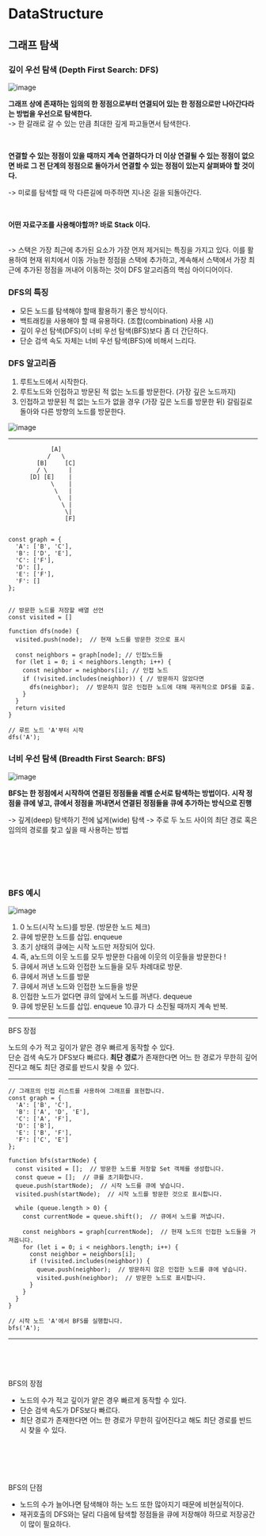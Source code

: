 # DataStructure

## 그래프 탐색

### 깊이 우선 탐색 (Depth First Search: DFS)

![image](https://github.com/1017yu/BankCalander/assets/83483378/c8122abd-ee02-47f8-ac51-ee776f848524)

**그래프 상에 존재하는 임의의 한 정점으로부터 연결되어 있는 한 정점으로만 나아간다라는 방법을 우선으로 탐색한다.**
<br />
-> 한 갈래로 갈 수 있는 만큼 최대한 깊게 파고들면서 탐색한다.

<br />

**연결할 수 있는 정점이 있을 때까지 계속 연결하다가 더 이상 연결될 수 있는 정점이 없으면 바로 그 전 단계의 정점으로 돌아가서 연결할 수 있는 정점이 있는지 살펴봐야 할 것이다.**
<br />

-> 미로를 탐색할 때 막 다른길에 마주하면 지나온 길을 되돌아간다.

<br /> 

**어떤 자료구조를 사용해야할까? 바로 Stack 이다.**

<br />
-> 스택은 가장 최근에 추가된 요소가 가장 먼저 제거되는 특징을 가지고 있다. 이를 활용하여 현재 위치에서 이동 가능한 정점을 스택에 추가하고, 계속해서 스택에서 가장 최근에 추가된 정점을 꺼내어 이동하는 것이 DFS 알고리즘의 핵심 아이디어이다.

### DFS의 특징

- 모든 노드를 탐색해야 할때 활용하기 좋은 방식이다.
- 백트래킹을 사용해야 할 때 유용하다. (조합(combination) 사용 시)
- 깊이 우선 탐색(DFS)이 너비 우선 탐색(BFS)보다 좀 더 간단하다.
- 단순 검색 속도 자체는 너비 우선 탐색(BFS)에 비해서 느리다.

### DFS 알고리즘

1. 루트노드에서 시작한다.
2. 루트노드와 인접하고 방문된 적 없는 노드를 방문한다. (가장 깊은 노드까지)
3. 인접하고 방문된 적 없는 노드가 없을 경우 (가장 깊은 노드를 방문한 뒤) 갈림길로 돌아와 다른 방향의 노드를 방문한다.

![image](https://github.com/1017yu/BankCalander/assets/83483378/89853393-066c-41aa-9843-7ac3a4d4e8f2)

---

```
            [A]
           /   \
        [B]     [C]
        / \      |
      [D] [E]    |
            \    |
             \   |
              \  |
               \ |
                \|
                [F]


const graph = {
  'A': ['B', 'C'],
  'B': ['D', 'E'],
  'C': ['F'],
  'D': [],
  'E': ['F'],
  'F': []
};


// 방문한 노드를 저장할 배열 선언
const visited = []

function dfs(node) {
  visited.push(node);  // 현재 노드를 방문한 것으로 표시

  const neighbors = graph[node]; // 인접노드들
  for (let i = 0; i < neighbors.length; i++) {
    const neighbor = neighbors[i]; // 인접 노드
    if (!visited.includes(neighbor)) { // 방문하지 않았다면
      dfs(neighbor);  // 방문하지 않은 인접한 노드에 대해 재귀적으로 DFS를 호출.
    }
  }
  return visited
}

// 루트 노드 'A'부터 시작
dfs('A');

```

### 너비 우선 탐색 (Breadth First Search: BFS)

![image](https://github.com/1017yu/BankCalander/assets/83483378/188165fc-522d-45ad-b6e1-88d993805f5c)

**BFS는 한 정점에서 시작하여 연결된 정점들을 레벨 순서로 탐색하는 방법이다.**
**시작 정점을 큐에 넣고, 큐에서 정점을 꺼내면서 연결된 정점들을 큐에 추가하는 방식으로 진행**

-> 깊게(deep) 탐색하기 전에 넓게(wide) 탐색
-> 주로 두 노드 사이의 최단 경로 혹은 임의의 경로를 찾고 싶을 때 사용하는 방법

<br />
<br />
<br />
<br />

### BFS 예시

![image](https://github.com/1017yu/BankCalander/assets/83483378/04a7b091-8ed3-47a9-a1dd-60423924ae76)

1. 0 노드(시작 노드)를 방문. (방문한 노드 체크)
2. 큐에 방문한 노드를 삽입. enqueue
3. 초기 상태의 큐에는 시작 노드만 저장되어 있다.
4. 즉, a노드의 이웃 노드를 모두 방문한 다음에 이웃의 이웃들을 방문한다 !
5. 큐에서 꺼낸 노드와 인접한 노드들을 모두 차례대로 방문.
6. 큐에서 꺼낸 노드를 방문
7. 큐에서 꺼낸 노드와 인접한 노드들을 방문
8. 인접한 노드가 없다면 큐의 앞에서 노드를 꺼낸다. dequeue
9. 큐에 방문된 노드를 삽입. enqueue
10.큐가 다 소진될 때까지 계속 반복.

---

BFS 장점

노드의 수가 적고 깊이가 얕은 경우 빠르게 동작할 수 있다.  
단순 검색 속도가 DFS보다 빠르다.
**최단 경로**가 존재한다면 어느 한 경로가 무한히 깊어진다고 해도 최단 경로를 반드시 찾을 수 있다.

---

```
// 그래프의 인접 리스트를 사용하여 그래프를 표현합니다.
const graph = {
  'A': ['B', 'C'],
  'B': ['A', 'D', 'E'],
  'C': ['A', 'F'],
  'D': ['B'],
  'E': ['B', 'F'],
  'F': ['C', 'E']
};

function bfs(startNode) {
  const visited = [];  // 방문한 노드를 저장할 Set 객체를 생성합니다.
  const queue = [];  // 큐를 초기화합니다.
  queue.push(startNode);  // 시작 노드를 큐에 넣습니다.
  visited.push(startNode);  // 시작 노드를 방문한 것으로 표시합니다.

  while (queue.length > 0) {
    const currentNode = queue.shift();  // 큐에서 노드를 꺼냅니다.

    const neighbors = graph[currentNode];  // 현재 노드의 인접한 노드들을 가져옵니다.
    for (let i = 0; i < neighbors.length; i++) {
      const neighbor = neighbors[i];
      if (!visited.includes(neighbor)) {
        queue.push(neighbor);  // 방문하지 않은 인접한 노드를 큐에 넣습니다.
        visited.push(neighbor);  // 방문한 노드로 표시합니다.
      }
    }
  }
}

// 시작 노드 'A'에서 BFS를 실행합니다.
bfs('A'); 
```

---

<br />
<br />
<br />

BFS의 장점

- 노드의 수가 적고 깊이가 얕은 경우 빠르게 동작할 수 있다.
- 단순 검색 속도가 DFS보다 빠르다.
- 최단 경로가 존재한다면 어느 한 경로가 무한히 깊어진다고 해도 최단 경로를 반드시 찾을 수 있다.

<br />
<br />
<br />
<br />

BFS의 단점

- 노드의 수가 늘어나면 탐색해야 하는 노드 또한 많아지기 때문에 비현실적이다.
- 재귀호출의 DFS와는 달리 다음에 탐색할 정점들을 큐에 저장해야 하므로 저장공간이 많이 필요하다.
